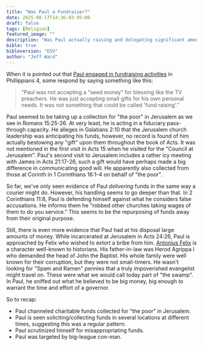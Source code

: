 ```yaml
---
title: "Was Paul a Fundraiser?"
date: 2025-08-17T14:36:03-05:00
draft: false
tags: [Religion]
featured_image: ""
description: "Was Paul actually raising and delegating significant amounts of funding like an evangelist today does? Or was he poor as a potbelly stove?"
bible: true
bibleversion: "ESV"
author: "Jeff Ward"
---
```


When it is pointed out that [Paul engaged in fundraising activities](./../why-is-fundraising-okay-for-paul) in Phillippians 4, some respond by saying something like this:

> "Paul was not accepting a "seed money" for blessing like the TV preachers. He was just accepting small gifts for his own personal needs. It was not something that could be called 'fund raising'."  

Paul seemed to be taking up a collection for "the poor" in Jerusalem as we see in Romans 15:25-26. At very least, he is acting in a fiduciary pass-through capacity. He alleges in Galatians 2:10 that the Jerusalem church leadership was anticipating his funds, however, no record is found of him actually bestowing any "gift" upon them throughout the book of Acts.  It was not mentioned in the first visit in Acts 15 when he visited for the "Council at Jerusalem".  Paul's second visit to Jerusalem includes a rather icy meeting with James in Acts 21:17-26, such a gift would have perhaps made a big difference in communicating good will. He apparently also collected from those at Corinth in 1 Corinthians 16:1-4 on behalf of "the poor".

So far, we've only seen evidence of Paul *delivering* funds in the same way a courier might do. However, his handling seems to go deeper than that. In 2 Corinthians 11:8, Paul is defending himself against what he considers false accusations.  He informs them he "robbed other churches taking wages of them to do you service." This seems to be the repurposing of funds away from their original purpose.

Still, there is even more evidence that Paul had at his disposal large amounts of money. While incarcerated at Jerusalem in Acts 24:26, Paul is approached by Felix who wished to extort a bribe from him.  [Antonius Felix](https://en.wikipedia.org/wiki/Antonius_Felix) is a character well-known to historians.  His father-in-law was Herod Agrippa I who demanded the head of John the Baptist. His whole family were well known for their corruption, but they were not small-timers. He wasn't looking for "Spam and Ramen" pennies that a truly impoverished evangelist might travel on. These were what we would call today part of "the swamp". In Paul, he sniffed out what he believed to be big money, big enough to warrant the time and effort of a governor.

So to recap:

- Paul channeled charitable funds collected for "the poor" in Jerusalem.
- Paul is seen soliciting/collecting funds in several locations at different times, suggesting this was a regular pattern.
- Paul scrutinized himself for misappropriating funds.
- Paul was targeted by big-league con-man.

